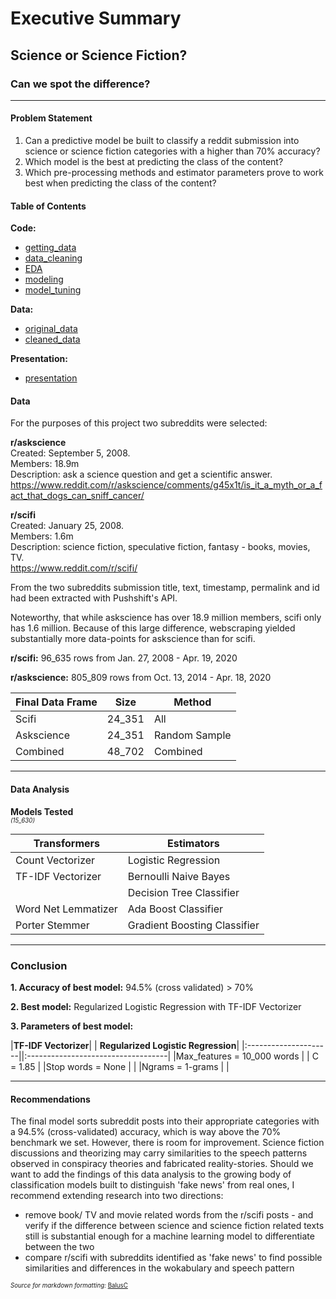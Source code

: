 # Executive Summary
## Science or Science Fiction?
### Can we spot the difference? 
---
#### Problem Statement

1. Can a predictive model be built to classify a reddit submission into science or science fiction categories with a higher than 70% accuracy?
2. Which model is the best at predicting the class of the content?
3. Which pre-processing methods and estimator parameters prove to work best when predicting the class of the content?

#### Table of Contents

**Code:**
 * [getting_data](getting_data.ipynb)
 * [data_cleaning](data_cleaning.ipynb)
 * [EDA](EDA.ipynb)
 * [modeling](modeling.ipynb)
 * [model_tuning](model_tuning.ipynb)<br>
 
**Data:** 
 * [original_data](reddit_working.csv)
 * [cleaned_data](reddit_working.csv)<br>
 
**Presentation:**
 * [presentation](Presentation.pdf)
 
#### Data

For the purposes of this project two subreddits were selected:

**r/askscience** <br> Created: September 5, 2008. <br> Members: 18.9m <br> Description: ask a science question and get a scientific answer. <br>
https://www.reddit.com/r/askscience/comments/g45x1t/is_it_a_myth_or_a_fact_that_dogs_can_sniff_cancer/

**r/scifi** <br> Created: January 25, 2008. <br> Members: 1.6m <br> Description: science fiction, speculative fiction, fantasy - books, movies, TV. <br> 
https://www.reddit.com/r/scifi/

From the two subreddits submission title, text, timestamp, permalink and id had been extracted with Pushshift's API. 

Noteworthy, that while askscience has over 18.9 million members, scifi only has 1.6 million. Because of this large difference, webscraping yielded substantially more data-points for askscience than for scifi. <br>

**r/scifi:** 96_635 rows from Jan. 27, 2008 - Apr. 19, 2020
 
**r/askscience:** 805_809 rows from Oct. 13, 2014 - Apr. 18, 2020

|Final Data Frame| Size | Method|
|----------|----|------|
|Scifi|24_351|All|
|Askscience|24_351|Random Sample|
|Combined|48_702|Combined|

---
#### Data Analysis

**Models Tested**<br>
<sup><sub>*(15_630)*<sub><sup>

|Transformers|Estimators|
|------------|----------|
|Count Vectorizer|Logistic Regression|
|TF-IDF Vectorizer|Bernoulli Naive Bayes|
| |Decision Tree Classifier|
|Word Net Lemmatizer|Ada Boost Classifier|
|Porter Stemmer|Gradient Boosting Classifier|

---

### Conclusion

**1. Accuracy of best model:** 
 94.5% (cross validated) > 70%
    
**2. Best model:**
Regularized Logistic Regression with TF-IDF Vectorizer

**3. Parameters of best model:**

|**TF-IDF Vectorizer**| | **Regularized Logistic Regression**|
|:---------------------||:-----------------------------------|
|Max_features = 10_000 words | |      C = 1.85 |
|Stop words = None | |
|Ngrams = 1-grams | |
    
---
#### Recommendations

The final model sorts subreddit posts into their appropriate categories with a 94.5% (cross-validated) accuracy, which is way above the 70% benchmark we set. However, there is room for improvement. Science fiction discussions and theorizing may carry similarities to the speech patterns observed in conspiracy theories and fabricated reality-stories. Should we want to add the findings of this data analysis to the growing body of classification models built to distinguish 'fake news' from real ones, I recommend extending research into two directions:
- remove book/ TV and movie related words from the r/scifi posts - and verify if the difference between science and science fiction related texts still is substantial enough for a machine learning model to differentiate between the two
- compare r/scifi with subreddits identified as 'fake news' to find possible similarities and differences in the wokabulary and speech pattern 
  
<sup><sub>*Source for markdown formatting:* [BalusC](https://meta.stackexchange.com/questions/53800/markdown-extension-for-really-small-tiny-text/53801)<sub><sup>